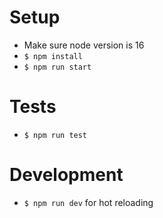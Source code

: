 # Setup
-   Make sure node version is 16
-   `$ npm install`
-   `$ npm run start`

# Tests
-   `$ npm run test`

# Development
-   `$ npm run dev` for hot reloading
